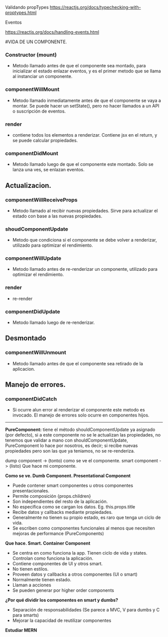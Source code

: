 Validando propTypes
https://reactjs.org/docs/typechecking-with-proptypes.html

Eventos

https://reactjs.org/docs/handling-events.html

#VIDA DE UN COMPONENTE.

### Constructor (mount)

+ Metodo llamado antes de que el componente sea montado, para inicializar el estado enlazar eventos, y es el primer metodo que se llama al instanciar un componente.

### componentWillMount

+ Metodo llamado inmediatamente antes de que el componente se vaya a montar. Se puede hacer un setState(), pero no hacer llamados a un API o suscripción de eventos.

### render

+ contiene todos los elementos a renderizar. Contiene jsx en el return, y se puede calcular propiedades.

### componentDidMount

+ Metodo llamado luego de que el componente este montado. Solo se lanza una ves, se enlazan eventos.

## Actualizacion.

### componentWillReceiveProps

+ Metodo llamado al recibir nuevas propiedades. Sirve para actualizar el estado con base a las nuevas propiedades.

### shoudComponentUpdate

+ Metodo que condiciona si el componente se debe volver a renderizar, utilizado para optimizar el rendimiento.

### componentWillUpdate

+ Metodo llamado antes de re-renderizar un componente, utilizado para optimizar el rendimiento.

### render

+ re-render

### componentDidUpdate

+ Metodo llamado luego de re-renderizar.

## Desmontado

### componentWillUnmount

+ Metodo llamado antes de que el componente sea retirado de la aplicacion.

## Manejo de errores.

### componentDidCatch

+ Si ocurre alun error al renderizar el componente este metodo es invocado. El manejo de errores solo ocurre en componentes hijos.

-----------------------------------------------------------

**PureComponent:** tiene el método shouldComponentUpdate ya asignado (por defecto), si a este componente no se le actualizan las propiedades, no tenemos que validar a mano con shouldComponentUpdate, PureComponent lo hace por nosotros, es decir; si recibe nuevas propiedades pero son las que ya teniamos, no se re-renderiza.

dump component -> (tonto) como se ve el componente.
smart component -> (listo) Que hace mi componente.

**Como se ve. Dumb Component. Presentational Component**

+ Puede contener smart componentes u otros componentes presentacionales.
+ Permite composición {props.children}
+ Son independientes del resto de la aplicación.
+ No especifica como se cargan los datos. Eg. this.props.title
+ Recibe datos y callbacks mediante propiedades.
+ Generalmente no tienen su propio estado, es raro que tenga un ciclo de vida.
+ Se escriben como componentes funcionales al menos que necesiten mejoras de performance (PureComponents)

**Que hace. Smart. Container Component**

+ Se centra en como funciona la app. Tienen ciclo de vida y states. Controlan como funciona la aplicación.
+ Contiene componentes de UI y otros smart.
+ No tienen estilos.
+ Proveen datos y callbacks a otros componentes (UI o smart)
+ Normalmente tienen estado.
+ Llaman a acciones
+ Se pueden generar por higher order components

**¿Por qué dividir los componentes en smart y dumbs?**

+ Separación de responsabilidades (Se parece a MVC, V para dumbs y C para smarts)
+ Mejorar la capacidad de reutilizar componentes


**Estudiar MERN**